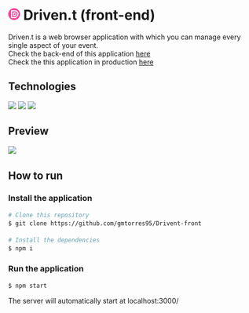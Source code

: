 # <img src="./public/favicon.png" height="24px" /> Driven.t (front-end)

Driven.t is a web browser application with which you can manage every single aspect of your event.  
Check the back-end of this application [here](https://github.com/gmtorres95/Drivent-back)  
Check the this application in production [here](https://drivent-rho.vercel.app/)  

## Technologies

<div styles="display: flex">
  <img src="https://img.shields.io/badge/JavaScript-F7DF1E?style=for-the-badge&logo=javascript&logoColor=black" />
  <img src="https://img.shields.io/badge/React-20232A?style=for-the-badge&logo=react&logoColor=61DAFB" />
  <img src="https://img.shields.io/badge/Vercel-000?style=for-the-badge&logo=vercel&logoColor=white" />
</div>

## Preview

<img src="./public/preview.gif" height="480px" />

## How to run

### Install the application

```bash
# Clone this repository
$ git clone https://github.com/gmtorres95/Drivent-front

# Install the dependencies
$ npm i
```

### Run the application

```bash
$ npm start
```

The server will automatically start at localhost:3000/  
